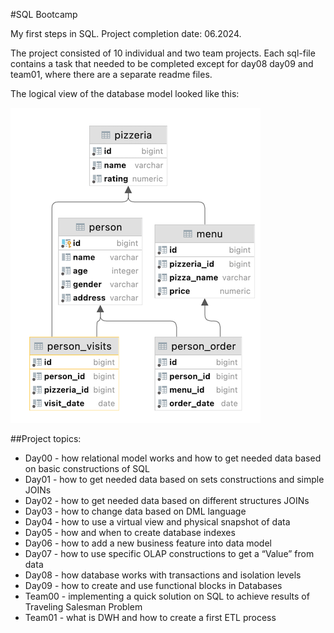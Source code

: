 #SQL Bootcamp

My first steps in SQL.
Project completion date: 06.2024.

The project consisted of 10 individual and two team projects.
Each sql-file contains a task that needed to be completed except for day08 day09 and team01, where there are a separate readme files.

The logical view of the database model looked like this:

![schema](materials/schema.png)


##Project topics:

- Day00 - how relational model works and how to get needed data based on basic constructions of SQL
- Day01 - how to get needed data based on sets constructions and simple JOINs
- Day02 - how to get needed data based on different structures JOINs
- Day03 - how to change data based on DML language
- Day04 - how to use a virtual view and physical snapshot of data
- Day05 - how and when to create database indexes
- Day06 - how to add a new business feature into data model
- Day07 - how to use specific OLAP constructions to get a “Value” from data
- Day08 - how database works with transactions and isolation levels
- Day09 - how to create and use functional blocks in Databases
- Team00 - implementing a quick solution on SQL to achieve results of Traveling Salesman Problem
- Team01 - what is DWH and how to create a first ETL process

